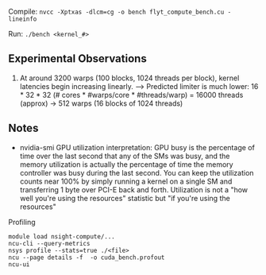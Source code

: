 Compile: `nvcc -Xptxas -dlcm=cg -o bench flyt_compute_bench.cu -lineinfo`

Run: `./bench <kernel_#>`


Experimental Observations
---
1. At around 3200 warps (100 blocks, 1024 threads per block), kernel latencies begin increasing linearly.
--> Predicted limiter is much lower: 16 * 32 * 32 (# cores * #warps/core * #threads/warp) = 16000 threads (approx) -> 512 warps (16 blocks of 1024 threads)


Notes
-----
- nvidia-smi GPU utilization interpretation:
GPU busy is the percentage of time over the last second that any of the SMs was busy, and the memory utilization is actually the percentage of time the memory controller was busy during the last second. You can keep the utilization counts near 100% by simply running a kernel on a single SM and transferring 1 byte over PCI-E back and forth. Utilization is not a "how well you're using the resources" statistic but "if you're using the resources"

Profiling
```
module load nsight-compute/...
ncu-cli --query-metrics
nsys profile --stats=true ./<file>
ncu --page details -f  -o cuda_bench.profout
ncu-ui
```